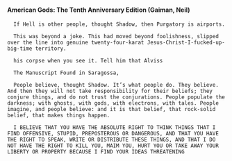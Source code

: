 #### American Gods: The Tenth Anniversary Edition (Gaiman, Neil)
      If Hell is other people, thought Shadow, then Purgatory is airports.

      This was beyond a joke. This had moved beyond foolishness, slipped over the line into genuine twenty-four-karat Jesus-Christ-I-fucked-up-big-time territory.

      his corpse when you see it. Tell him that Alviss

      The Manuscript Found in Saragossa,

      People believe, thought Shadow. It’s what people do. They believe. And then they will not take responsibility for their beliefs; they conjure things, and do not trust the conjurations. People populate the darkness; with ghosts, with gods, with electrons, with tales. People imagine, and people believe: and it is that belief, that rock-solid belief, that makes things happen.

      I BELIEVE THAT YOU HAVE THE ABSOLUTE RIGHT TO THINK THINGS THAT I FIND OFFENSIVE, STUPID, PREPOSTEROUS OR DANGEROUS, AND THAT YOU HAVE THE RIGHT TO SPEAK, WRITE OR DISTRIBUTE THESE THINGS, AND THAT I DO NOT HAVE THE RIGHT TO KILL YOU, MAIM YOU, HURT YOU OR TAKE AWAY YOUR LIBERTY OR PROPERTY BECAUSE I FIND YOUR IDEAS THREATENING

